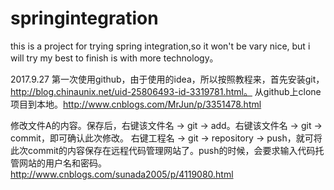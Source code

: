 # springintegration
this is a project for trying spring integration,so it won't be vary nice, but i will try my best to finish is with more technology。

2017.9.27
第一次使用github，由于使用的idea，所以按照教程来，首先安装git，http://blog.chinaunix.net/uid-25806493-id-3319781.html。
从github上clone项目到本地。http://www.cnblogs.com/MrJun/p/3351478.html

修改文件A的内容。保存后，右键该文件名 -> git -> add。右键该文件名 -> git -> commit，即可确认此次修改。
右键工程名 -> git -> repository -> push，就可将此次commit的内容保存在远程代码管理网站了。push的时候，会要求输入代码托管网站的用户名和密码。   http://www.cnblogs.com/sunada2005/p/4119080.html